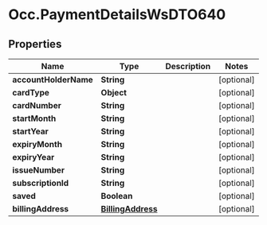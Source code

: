 # Occ.PaymentDetailsWsDTO640

## Properties
Name | Type | Description | Notes
------------ | ------------- | ------------- | -------------
**accountHolderName** | **String** |  | [optional] 
**cardType** | **Object** |  | [optional] 
**cardNumber** | **String** |  | [optional] 
**startMonth** | **String** |  | [optional] 
**startYear** | **String** |  | [optional] 
**expiryMonth** | **String** |  | [optional] 
**expiryYear** | **String** |  | [optional] 
**issueNumber** | **String** |  | [optional] 
**subscriptionId** | **String** |  | [optional] 
**saved** | **Boolean** |  | [optional] 
**billingAddress** | [**BillingAddress**](BillingAddress.md) |  | [optional] 


